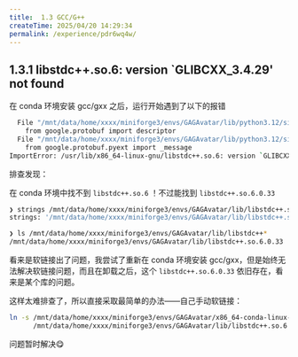 ```yaml
---
title:  1.3 GCC/G++
createTime: 2025/04/20 14:29:34
permalink: /experience/pdr6wq4w/
---
```

## 1.3.1 libstdc++.so.6: version `GLIBCXX_3.4.29' not found

在 conda 环境安装 gcc/gxx 之后，运行开始遇到了以下的报错

```bash
  File "/mnt/data/home/xxxx/miniforge3/envs/GAGAvatar/lib/python3.12/site-packages/google/protobuf/internal/wire_format.py", line 13, in <module>
    from google.protobuf import descriptor
  File "/mnt/data/home/xxxx/miniforge3/envs/GAGAvatar/lib/python3.12/site-packages/google/protobuf/descriptor.py", line 28, in <module>
    from google.protobuf.pyext import _message
ImportError: /usr/lib/x86_64-linux-gnu/libstdc++.so.6: version `GLIBCXX_3.4.29' not found (required by /mnt/data/home/xxxx/miniforge3/envs/GAGAvatar/lib/python3.12/site-packages/google/protobuf/pyext/_message.cpython-312-x86_64-linux-gnu.so)`
```

排查发现：

在 conda 环境中找不到 `libstdc++.so.6` ！不过能找到 `libstdc++.so.6.0.33`

```bash
❯ strings /mnt/data/home/xxxx/miniforge3/envs/GAGAvatar/lib/libstdc++.so.6 | grep GLIBCXX
strings: '/mnt/data/home/xxxx/miniforge3/envs/GAGAvatar/lib/libstdc++.so.6': No such file

❯ ls /mnt/data/home/xxxx/miniforge3/envs/GAGAvatar/lib/libstdc++*
/mnt/data/home/xxxx/miniforge3/envs/GAGAvatar/lib/libstdc++.so.6.0.33
```

看来是软链接出了问题，我尝试了重新在 conda 环境安装 gcc/gxx，但是始终无法解决软链接问题，而且在卸载之后，这个 `libstdc++.so.6.0.33` 依旧存在，看来是某个库的问题。

这样太难排查了，所以直接采取最简单的办法——自己手动软链接：

```bash
ln -s /mnt/data/home/xxxx/miniforge3/envs/GAGAvatar/x86_64-conda-linux-gnu/lib/libstdc++.so.so.6.0.33 \
      /mnt/data/home/xxxx/miniforge3/envs/GAGAvatar/lib/libstdc++.so.6
```

问题暂时解决😋